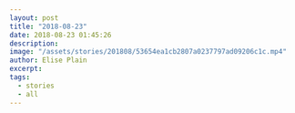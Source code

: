 ```yaml
---
layout: post
title: "2018-08-23"
date: 2018-08-23 01:45:26
description: 
image: "/assets/stories/201808/53654ea1cb2807a0237797ad09206c1c.mp4"
author: Elise Plain
excerpt: 
tags: 
  - stories
  - all
---
```



<p></p>
